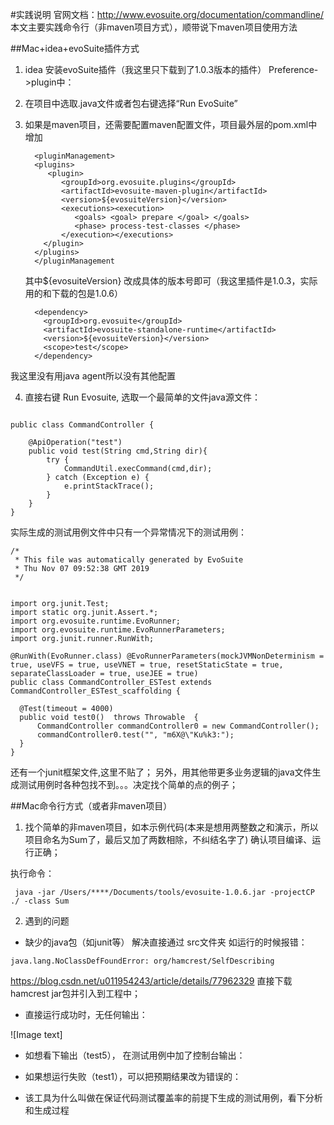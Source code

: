 #实践说明
官网文档：http://www.evosuite.org/documentation/commandline/
本文主要实践命令行（非maven项目方式），顺带说下maven项目使用方法

##Mac+idea+evoSuite插件方式
1. idea 安装evoSuite插件（我这里只下载到了1.0.3版本的插件）
Preference->plugin中：

2. 在项目中选取.java文件或者包右键选择“Run EvoSuite”
3. 如果是maven项目，还需要配置maven配置文件，项目最外层的pom.xml中增加

    ```
      <pluginManagement>
      <plugins>
         <plugin>
            <groupId>org.evosuite.plugins</groupId>
            <artifactId>evosuite-maven-plugin</artifactId>
            <version>${evosuiteVersion}</version>
            <executions><execution>
               <goals> <goal> prepare </goal> </goals>
               <phase> process-test-classes </phase>
            </execution></executions>
        </plugin>
      </plugins>
      </pluginManagement
    ```
   
    其中${evosuiteVersion} 改成具体的版本号即可（我这里插件是1.0.3，实际用的和下载的包是1.0.6）
     
   ```
     <dependency>
       <groupId>org.evosuite</groupId>
       <artifactId>evosuite-standalone-runtime</artifactId>
       <version>${evosuiteVersion}</version>
       <scope>test</scope>
     </dependency>
      ```

我这里没有用java agent所以没有其他配置

4. 直接右键 Run Evosuite,
选取一个最简单的文件java源文件：

```

public class CommandController {

    @ApiOperation("test")
    public void test(String cmd,String dir){
        try {
            CommandUtil.execCommand(cmd,dir);
        } catch (Exception e) {
            e.printStackTrace();
        }
    }
}
```


实际生成的测试用例文件中只有一个异常情况下的测试用例：

```
/*
 * This file was automatically generated by EvoSuite
 * Thu Nov 07 09:52:38 GMT 2019
 */


import org.junit.Test;
import static org.junit.Assert.*;
import org.evosuite.runtime.EvoRunner;
import org.evosuite.runtime.EvoRunnerParameters;
import org.junit.runner.RunWith;

@RunWith(EvoRunner.class) @EvoRunnerParameters(mockJVMNonDeterminism = true, useVFS = true, useVNET = true, resetStaticState = true, separateClassLoader = true, useJEE = true) 
public class CommandController_ESTest extends CommandController_ESTest_scaffolding {

  @Test(timeout = 4000)
  public void test0()  throws Throwable  {
      CommandController commandController0 = new CommandController();
      commandController0.test("", "m6X@\"Ku%k3:");
  }
}
```

还有一个junit框架文件,这里不贴了；
另外，用其他带更多业务逻辑的java文件生成测试用例时各种包找不到。。。决定找个简单的点的例子；



##Mac命令行方式（或者非maven项目）
1.  找个简单的非maven项目，如本示例代码(本来是想用两整数之和演示，所以项目命名为Sum了，最后又加了两数相除，不纠结名字了)
确认项目编译、运行正确；

执行命令：
```
 java -jar /Users/****/Documents/tools/evosuite-1.0.6.jar -projectCP ./ -class Sum

```
2. 遇到的问题
* 缺少的java包（如junit等）
解决直接通过 src文件夹
如运行的时候报错：
```
java.lang.NoClassDefFoundError: org/hamcrest/SelfDescribing
```
https://blog.csdn.net/u011954243/article/details/77962329 直接下载hamcrest jar包并引入到工程中；
* 直接运行成功时，无任何输出：

![Image text]

* 如想看下输出（test5），  在测试用例中加了控制台输出：

* 如果想运行失败（test1），可以把预期结果改为错误的：

* 该工具为什么叫做在保证代码测试覆盖率的前提下生成的测试用例，看下分析和生成过程


